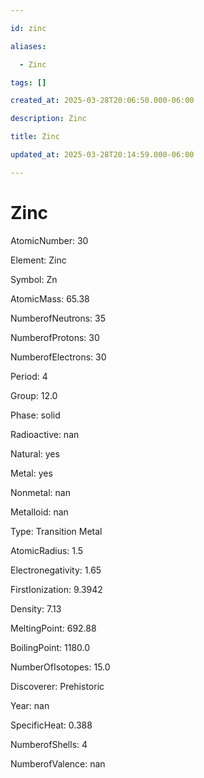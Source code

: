 ```yaml
---

id: zinc

aliases:

  - Zinc

tags: []

created_at: 2025-03-28T20:06:50.000-06:00

description: Zinc

title: Zinc

updated_at: 2025-03-28T20:14:59.000-06:00

---
```




# Zinc

AtomicNumber: 30

Element: Zinc

Symbol: Zn

AtomicMass: 65.38

NumberofNeutrons: 35

NumberofProtons: 30

NumberofElectrons: 30

Period: 4

Group: 12.0

Phase: solid

Radioactive: nan

Natural: yes

Metal: yes

Nonmetal: nan

Metalloid: nan

Type: Transition Metal

AtomicRadius: 1.5

Electronegativity: 1.65

FirstIonization: 9.3942

Density: 7.13

MeltingPoint: 692.88

BoilingPoint: 1180.0

NumberOfIsotopes: 15.0

Discoverer: Prehistoric

Year: nan

SpecificHeat: 0.388

NumberofShells: 4

NumberofValence: nan

